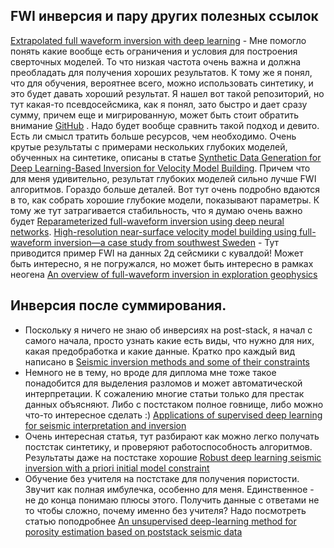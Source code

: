## FWI инверсия и пару других полезных ссылок
[Extrapolated full waveform inversion with deep learning](https://doi.org/10.1190/geo2019-0195.1) - Мне помогло понять какие вообще есть ограничения и условия для построения сверточных моделей. То что низкая частота очень важна и должна преобладать для получения хороших результатов. 
К тому же я понял, что для обучения, вероятнее всего, можно использовать синтетику, и это будет давать хороший результат. Я нашел вот такой репозиторий, но тут какая-то псевдосейсмика, как я понял, зато быстро и дает сразу сумму, причем еще и мигрированную, может быть стоит обратить внимание [GitHub](https://github.com/tpmerrifield/synthoseis) . Надо будет вообще сравнить такой подход и девито. Есть ли смысл тратить больше ресурсов, чем необходимо.
Очень крутые результаты с примерами нескольких глубоких моделей, обученных на синтетике, описаны в статье  [Synthetic Data Generation for Deep Learning-Based Inversion for Velocity Model Building](https://doi.org/10.3390/rs15112901). Причем что для меня удивительно, результат глубоких моделей сильно лучше FWI алгоритмов. Гораздо больше деталей.
Вот тут очень подробно вдаются в то, как собрать хорошие глубокие модели, показывают параметры. К тому же тут затрагивается стабильность, что я думаю очень важно будет [Reparameterized full-waveform inversion using deep neural networks](https://doi.org/10.1190/GEO2019-0382.1).
[High-resolution near-surface velocity model building using full-waveform inversion—a case study from southwest Sweden](https://doi.org/10.1093/gji/ggu070) - Тут приводится пример FWI на данных 2д сейсмики с кувалдой! Может быть интересно, я не погружался, но может быть интересно в рамках неогена
[An overview of full-waveform inversion in exploration geophysics](https://doi.org/10.1190/1.3238367)

## Инверсия после суммирования. 
- Поскольку я ничего не знаю об инверсиях на post-stack, я начал с самого начала, просто узнать какие есть виды, что нужно для них, какая предобработка и какие данные. Кратко про каждый вид написано в [Seismic inversion methods and some of their constraints](doi.org/10.3997/1365-2397.2004011)  
- Немного не в тему, но вроде для диплома мне тоже такое понадобится для выделения разломов и может автоматической интерпретации. К сожалению многие статьи только для престак данных объясняют. Либо с постстаком полное говнище, либо можно что-то интересное сделать :) [Applications of supervised deep learning for seismic interpretation and inversion](doi/10.1190/tle38070526.1)  
- Очень интересная статья, тут разбирают как можно легко получать постстак синтетику, и проверяют работоспособность алгоритмов. Результаты даже на постстаке хорошие [Robust deep learning seismic inversion with a priori initial model constraint ](https://doi.org/10.1093/gji/ggab074)  
- Обучение без учителя на постстаке для получения пористости. Звучит как полная имбулечка, особенно для меня. Единственное - не до конца понимаю плюсы этого. Получить данные с ответами не то чтобы сложно, почему именно без учителя? Надо посмотреть статью поподробнее [An unsupervised deep-learning method for porosity estimation based on
poststack seismic data](https://doi.org/10.1190/geo2020-0121.1)